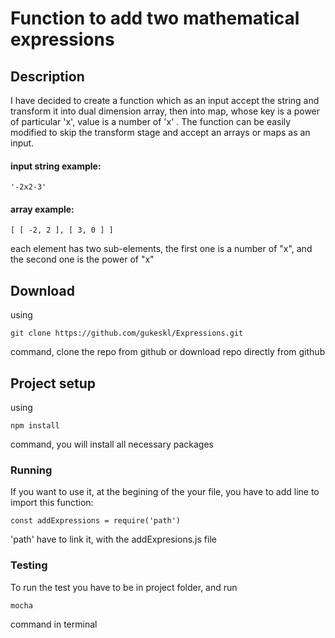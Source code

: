 # Function to add two mathematical expressions

## Description 
I have decided to create a function which as an input accept the string and transform it into dual dimension array, 
then into map, whose key is a power of particular 'x', value is a number of 'x' . 
The function can be easily modified to skip the transform stage and accept an arrays or maps as an input.

#### input string example:
```
'-2x2-3'
```
#### array example:
```
[ [ -2, 2 ], [ 3, 0 ] ]
```
each element has two sub-elements, the first one is a number of "x", 
and the second one is the power of "x"

## Download

using 
```
git clone https://github.com/gukeskl/Expressions.git
```
command, clone the repo from github
or
download repo directly from github

## Project setup
using 
```
npm install
```
command, you will install all necessary packages


### Running 
If you want to use it, at the begining of the your file, you have to add line to import this function: 
```
const addExpressions = require('path')
```
'path' have to link it, with the addExpresions.js file

### Testing

To run the test you have to be in project folder, and run 
```
mocha
```
command in terminal
